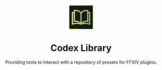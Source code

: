<div align="center">

<img src="Assets/icon.svg" alt="Codex Icon" width="15%">

# Codex Library

Providing tools to interact with a repository of presets for FFXIV plugins.

</div>
